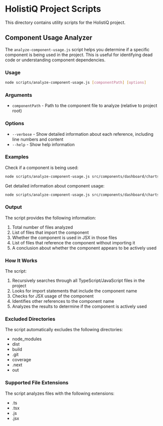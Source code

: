 # HolistiQ Project Scripts

This directory contains utility scripts for the HolistiQ project.

## Component Usage Analyzer

The `analyze-component-usage.js` script helps you determine if a specific component is being used in the project. This is useful for identifying dead code or understanding component dependencies.

### Usage

```bash
node scripts/analyze-component-usage.js [componentPath] [options]
```

### Arguments

- `componentPath` - Path to the component file to analyze (relative to project root)

### Options

- `--verbose` - Show detailed information about each reference, including line numbers and content
- `--help` - Show help information

### Examples

Check if a component is being used:

```bash
node scripts/analyze-component-usage.js src/components/dashboard/charts/components/MAInfoPopover.tsx
```

Get detailed information about component usage:

```bash
node scripts/analyze-component-usage.js src/components/dashboard/charts/components/MAInfoPopover.tsx --verbose
```

### Output

The script provides the following information:

1. Total number of files analyzed
2. List of files that import the component
3. Whether the component is used in JSX in those files
4. List of files that reference the component without importing it
5. A conclusion about whether the component appears to be actively used

### How It Works

The script:

1. Recursively searches through all TypeScript/JavaScript files in the project
2. Looks for import statements that include the component name
3. Checks for JSX usage of the component
4. Identifies other references to the component name
5. Analyzes the results to determine if the component is actively used

### Excluded Directories

The script automatically excludes the following directories:
- node_modules
- dist
- build
- .git
- coverage
- .next
- out

### Supported File Extensions

The script analyzes files with the following extensions:
- .ts
- .tsx
- .js
- .jsx
